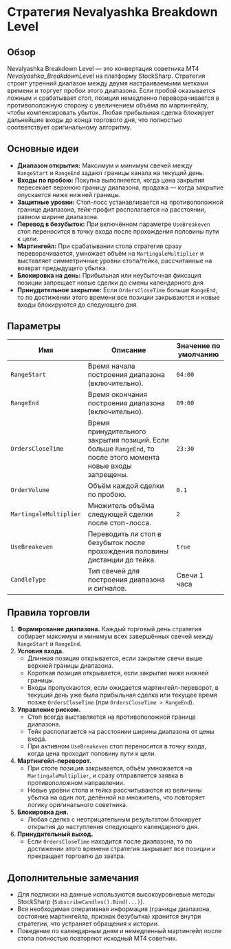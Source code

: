 # Стратегия Nevalyashka Breakdown Level

## Обзор
Nevalyashka Breakdown Level — это конвертация советника MT4 *Nevalyashka_BreakdownLevel* на платформу StockSharp. Стратегия строит утренний диапазон между двумя настраиваемыми метками времени и торгует пробои этого диапазона. Если пробой оказывается ложным и срабатывает стоп, позиция немедленно переворачивается в противоположную сторону с увеличением объёма по мартингейлу, чтобы компенсировать убыток. Любая прибыльная сделка блокирует дальнейшие входы до конца торгового дня, что полностью соответствует оригинальному алгоритму.

## Основные идеи
- **Диапазон открытия:** Максимум и минимум свечей между `RangeStart` и `RangeEnd` задают границы канала на текущий день.
- **Входы по пробою:** Покупка выполняется, когда цена закрытия пересекает верхнюю границу диапазона, продажа — когда закрытие опускается ниже нижней границы.
- **Защитные уровни:** Стоп-лосс устанавливается на противоположной границе диапазона, тейк-профит располагается на расстоянии, равном ширине диапазона.
- **Перевод в безубыток:** При включённом параметре `UseBreakeven` стоп переносится в точку входа после прохождения половины пути к цели.
- **Мартингейл:** При срабатывании стопа стратегия сразу переворачивается, умножает объём на `MartingaleMultiplier` и выставляет симметричные уровни стопа/тейка, рассчитанные на возврат предыдущего убытка.
- **Блокировка на день:** Прибыльная или неубыточная фиксация позиции запрещает новые сделки до смены календарного дня.
- **Принудительное закрытие:** Если `OrdersCloseTime` больше `RangeEnd`, то по достижении этого времени все позиции закрываются и новые входы блокируются до следующего дня.

## Параметры
| Имя | Описание | Значение по умолчанию |
| --- | -------- | --------------------- |
| `RangeStart` | Время начала построения диапазона (включительно). | `04:00` |
| `RangeEnd` | Время окончания построения диапазона (включительно). | `09:00` |
| `OrdersCloseTime` | Время принудительного закрытия позиций. Если больше `RangeEnd`, то после этого момента новые входы запрещены. | `23:30` |
| `OrderVolume` | Объём каждой сделки по пробою. | `0.1` |
| `MartingaleMultiplier` | Множитель объёма следующей сделки после стоп-лосса. | `2` |
| `UseBreakeven` | Переводить ли стоп в безубыток после прохождения половины дистанции до тейка. | `true` |
| `CandleType` | Тип свечей для построения диапазона и сигналов. | Свечи 1 часа |

## Правила торговли
1. **Формирование диапазона.** Каждый торговый день стратегия собирает максимум и минимум всех завершённых свечей между `RangeStart` и `RangeEnd`.
2. **Условия входа.**
   - Длинная позиция открывается, если закрытие свечи выше верхней границы диапазона.
   - Короткая позиция открывается, если закрытие ниже нижней границы.
   - Входы пропускаются, если ожидается мартингейл-переворот, в текущий день уже была прибыльная сделка или текущее время позже `OrdersCloseTime` (при `OrdersCloseTime > RangeEnd`).
3. **Управление риском.**
   - Стоп всегда выставляется на противоположной границе диапазона.
   - Тейк располагается на расстоянии ширины диапазона от цены входа.
   - При активном `UseBreakeven` стоп переносится в точку входа, когда цена проходит половину пути к цели.
4. **Мартингейл-переворот.**
   - При стопе позиция закрывается, объём умножается на `MartingaleMultiplier`, и сразу отправляется заявка в противоположном направлении.
   - Новые уровни стопа и тейка рассчитываются из величины убытка на один лот, делённой на множитель, что повторяет логику оригинального советника.
5. **Блокировка дня.**
   - Любая сделка с неотрицательным результатом блокирует открытия до наступления следующего календарного дня.
6. **Принудительный выход.**
   - Если `OrdersCloseTime` находится после диапазона, то по достижении этого времени стратегия закрывает все позиции и прекращает торговлю до завтра.

## Дополнительные замечания
- Для подписки на данные используются высокоуровневые методы StockSharp (`SubscribeCandles().Bind(...)`).
- Вся необходимая оперативная информация (границы диапазона, состояние мартингейла, признак безубытка) хранится внутри стратегии, что устраняет обращения к истории.
- Поведение по календарным дням и немедленный мартингейл после стопа полностью повторяют исходный MT4 советник.
